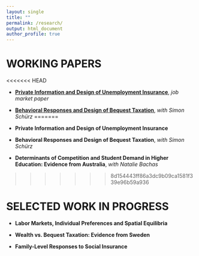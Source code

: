 ```yaml
---
layout: single
title: ""
permalink: /research/
output: html_document
author_profile: true
---
```


# WORKING PAPERS

<<<<<<< HEAD
* [**Private Information and Design of Unemployment Insurance**](https://maksymkhomenko.github.io/files/Job-Market-Paper.pdf), *job market paper*

* [**Behavioral Responses and Design of Bequest Taxation**](https://maksymkhomenko.github.io/files/Bequest-Taxation-November2018.pdf), *with Simon Schürz*
=======
* **Private Information and Design of Unemployment Insurance**

* **Behavioral Responses and Design of Bequest Taxation**, *with Simon Schürz*

* **Determinants of Competition and Student Demand in Higher Education: Evidence from Australia**, *with Natalie Bachas*

>>>>>>> 8d154443ff86a3dc9b09ca1581f339e96b59a936


# SELECTED WORK IN PROGRESS



* **Labor Markets, Individual Preferences and Spatial Equilibria**

* **Wealth vs. Bequest Taxation: Evidence from Sweden**

* **Family-Level Responses to Social Insurance**
